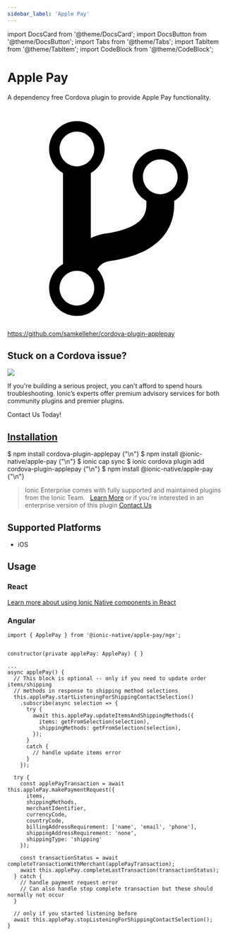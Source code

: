 ```yaml
---
sidebar_label: 'Apple Pay'
---
```


import DocsCard from '@theme/DocsCard';
import DocsButton from '@theme/DocsButton';
import Tabs from '@theme/Tabs';
import TabItem from '@theme/TabItem';
import CodeBlock from '@theme/CodeBlock';

# Apple Pay

A dependency free Cordova plugin to provide Apple Pay functionality.

<p><a href="https://github.com/samkelleher/cordova-plugin-applepay" target="_blank" rel="noopener" className="git-link">
  <svg viewBox="0 0 512 512"><path d="M416 160c0-35.3-28.7-64-64-64s-64 28.7-64 64c0 23.7 12.9 44.3 32 55.4v8.6c0 19.9-7.8 33.7-25.3 44.9-15.4 9.8-38.1 17.1-67.5 21.5-14 2.1-25.7 6-35.2 10.7V151.4c19.1-11.1 32-31.7 32-55.4 0-35.3-28.7-64-64-64S96 60.7 96 96c0 23.7 12.9 44.3 32 55.4v209.2c-19.1 11.1-32 31.7-32 55.4 0 35.3 28.7 64 64 64s64-28.7 64-64c0-16.6-6.3-31.7-16.7-43.1 1.9-4.9 9.7-16.3 29.4-19.3 38.8-5.8 68.9-15.9 92.3-30.8 36-22.8 55-57 55-98.8v-8.6c19.1-11.1 32-31.7 32-55.4zM160 56c22.1 0 40 17.9 40 40s-17.9 40-40 40-40-17.9-40-40 17.9-40 40-40zm0 400c-22.1 0-40-17.9-40-40s17.9-40 40-40 40 17.9 40 40-17.9 40-40 40zm192-256c-22.1 0-40-17.9-40-40s17.9-40 40-40 40 17.9 40 40-17.9 40-40 40z"></path></svg> https://github.com/samkelleher/cordova-plugin-applepay
</a></p>

<h2>Stuck on a Cordova issue?</h2>
<DocsCard className="cordova-ee-card" header="Don't waste precious time on plugin issues." href="https://ionicframework.com/sales?product_of_interest=Ionic%20Native">
  <div>
    <img src={require('./_assets/img/native-cordova-bot.png').default} class="cordova-ee-img" />
    <p>If you're building a serious project, you can't afford to spend hours troubleshooting. Ionic’s experts offer premium advisory services for both community plugins and premier plugins.</p>
    <DocsButton className="native-ee-detail">Contact Us Today!</DocsButton>
  </div>
</DocsCard>

<h2 id="installation">
  <a href="#installation">Installation</a>
</h2>
<Tabs defaultValue="Capacitor" values={[
  {value: 'Capacitor', label: 'Capacitor'},
  {value: 'Cordova', label: 'Cordova'},
  {value: 'Enterprise', label: 'Enterprise'},
]}>
  <TabItem value="Capacitor">
    <CodeBlock className="language-shell">
      $ npm install cordova-plugin-applepay {"\n"}
      $ npm install @ionic-native/apple-pay {"\n"}
      $ ionic cap sync
    </CodeBlock>
  </TabItem>
  <TabItem value="Cordova">
    <CodeBlock className="language-shell">
      $ ionic cordova plugin add cordova-plugin-applepay {"\n"}
      $ npm install @ionic-native/apple-pay {"\n"}
    </CodeBlock>
  </TabItem>
  <TabItem value="Enterprise">
    <blockquote>Ionic Enterprise comes with fully supported and maintained plugins from the Ionic Team. &nbsp;
      <a class="btn" href="https://ionic.io/docs/premier-plugins">Learn More</a> or if you're interested in an enterprise version of this plugin <a class="btn" href="https://ionicframework.com/sales?product_of_interest=Ionic%20Enterprise%20Engine">Contact Us</a></blockquote>
  </TabItem>
</Tabs>

## Supported Platforms

- iOS

## Usage

### React

[Learn more about using Ionic Native components in React](../native-community.md#react)

### Angular

```tsx
import { ApplePay } from '@ionic-native/apple-pay/ngx';


constructor(private applePay: ApplePay) { }

...
async applePay() {
  // This block is optional -- only if you need to update order items/shipping
  // methods in response to shipping method selections
  this.applePay.startListeningForShippingContactSelection()
    .subscribe(async selection => {
      try {
        await this.applePay.updateItemsAndShippingMethods({
          items: getFromSelection(selection),
          shippingMethods: getFromSelection(selection),
        });
      }
      catch {
        // handle update items error
      }
    });

  try {
    const applePayTransaction = await this.applePay.makePaymentRequest({
      items,
      shippingMethods,
      merchantIdentifier,
      currencyCode,
      countryCode,
      billingAddressRequirement: ['name', 'email', 'phone'],
      shippingAddressRequirement: 'none',
      shippingType: 'shipping'
    });

    const transactionStatus = await completeTransactionWithMerchant(applePayTransaction);
    await this.applePay.completeLastTransaction(transactionStatus);
  } catch {
    // handle payment request error
    // Can also handle stop complete transaction but these should normally not occur
  }

  // only if you started listening before
  await this.applePay.stopListeningForShippingContactSelection();
}
```

